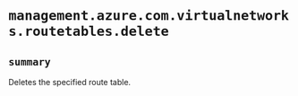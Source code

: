# `management.azure.com.virtualnetworks.routetables.delete`

## `summary`
Deletes the specified route table.


